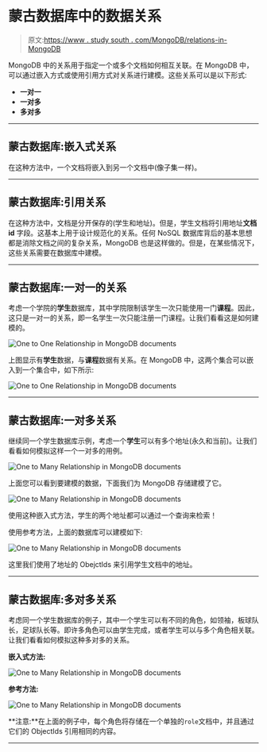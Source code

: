 # 蒙古数据库中的数据关系

> 原文:[https://www . study south . com/MongoDB/relations-in-MongoDB](https://www.studytonight.com/mongodb/relationships-in-mongodb)

MongoDB 中的关系用于指定一个或多个文档如何相互关联。在 MongoDB 中，可以通过嵌入方式或使用引用方式对关系进行建模。这些关系可以是以下形式:

*   **一对一**
*   **一对多**
*   **多对多**

* * *

## 蒙古数据库:嵌入式关系

在这种方法中，一个文档将嵌入到另一个文档中(像子集一样)。

* * *

## 蒙古数据库:引用关系

在这种方法中，文档是分开保存的(学生和地址)。但是，学生文档将引用地址**文档 id** 字段。这基本上用于设计规范化的关系。任何 NoSQL 数据库背后的基本思想都是消除文档之间的复杂关系，MongoDB 也是这样做的。但是，在某些情况下，这些关系需要在数据库中建模。

* * *

## 蒙古数据库:一对一的关系

考虑一个学院的**学生**数据库，其中学院限制该学生一次只能使用一门**课程**。因此，这只是一对一的关系，即一名学生一次只能注册一门课程。让我们看看这是如何建模的。

![One to One Relationship in MongoDB documents](../Images/e270c50e938c2e1330e29db59a513749.png)

上图显示有**学生**数据，与**课程**数据有关系。在 MongoDB 中，这两个集合可以嵌入到一个集合中，如下所示:

![One to One Relationship in MongoDB documents](../Images/e00c9c52cba027e925305f0d90f3fd07.png)

* * *

## 蒙古数据库:一对多关系

继续同一个学生数据库示例，考虑一个**学生**可以有多个地址(永久和当前)。让我们看看如何模拟这样一个一对多的用例。

![One to Many Relationship in MongoDB documents](../Images/e968afdbc3e587e3f1288cdc1cf7f8ac.png)

上面您可以看到要建模的数据，下面我们为 MongoDB 存储建模了它。

![One to Many Relationship in MongoDB documents](../Images/656f22ad013650b957b623dbc720a7b3.png)

使用这种嵌入式方法，学生的两个地址都可以通过一个查询来检索！

使用参考方法，上面的数据库可以建模如下:

![One to Many Relationship in MongoDB documents](../Images/c647a511abfee33d538079cfc8d639d9.png)

这里我们使用了地址的 ObejctIds 来引用学生文档中的地址。

* * *

## 蒙古数据库:多对多关系

考虑同一个学生数据库的例子，其中一个学生可以有不同的角色，如领袖，板球队长，足球队长等。即许多角色可以由学生完成，或者学生可以与多个角色相关联。让我们看看如何模拟这种多对多的关系。

**嵌入式方法:**

![One to Many Relationship in MongoDB documents](../Images/ef7cd11c330842a599138412e882168f.png)

**参考方法:**

![One to Many Relationship in MongoDB documents](../Images/c573a8461909906fc85e91f48e3e2cca.png)

**注意:**在上面的例子中，每个角色将存储在一个单独的`role`文档中，并且通过它们的 ObjectIds 引用相同的内容。

* * *